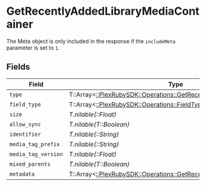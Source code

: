 # GetRecentlyAddedLibraryMediaContainer

The Meta object is only included in the response if the `includeMeta` parameter is set to `1`.



## Fields

| Field                                                                                                                              | Type                                                                                                                               | Required                                                                                                                           | Description                                                                                                                        | Example                                                                                                                            |
| ---------------------------------------------------------------------------------------------------------------------------------- | ---------------------------------------------------------------------------------------------------------------------------------- | ---------------------------------------------------------------------------------------------------------------------------------- | ---------------------------------------------------------------------------------------------------------------------------------- | ---------------------------------------------------------------------------------------------------------------------------------- |
| `type`                                                                                                                             | T::Array<[::PlexRubySDK::Operations::GetRecentlyAddedLibraryType](../../models/operations/getrecentlyaddedlibrarytype.md)>         | :heavy_minus_sign:                                                                                                                 | N/A                                                                                                                                |                                                                                                                                    |
| `field_type`                                                                                                                       | T::Array<[::PlexRubySDK::Operations::FieldType](../../models/operations/fieldtype.md)>                                             | :heavy_minus_sign:                                                                                                                 | N/A                                                                                                                                |                                                                                                                                    |
| `size`                                                                                                                             | *T.nilable(::Float)*                                                                                                               | :heavy_minus_sign:                                                                                                                 | N/A                                                                                                                                | 50                                                                                                                                 |
| `allow_sync`                                                                                                                       | *T.nilable(T::Boolean)*                                                                                                            | :heavy_minus_sign:                                                                                                                 | N/A                                                                                                                                |                                                                                                                                    |
| `identifier`                                                                                                                       | *T.nilable(::String)*                                                                                                              | :heavy_minus_sign:                                                                                                                 | N/A                                                                                                                                | com.plexapp.plugins.library                                                                                                        |
| `media_tag_prefix`                                                                                                                 | *T.nilable(::String)*                                                                                                              | :heavy_minus_sign:                                                                                                                 | N/A                                                                                                                                | /system/bundle/media/flags/                                                                                                        |
| `media_tag_version`                                                                                                                | *T.nilable(::Float)*                                                                                                               | :heavy_minus_sign:                                                                                                                 | N/A                                                                                                                                | 1680021154                                                                                                                         |
| `mixed_parents`                                                                                                                    | *T.nilable(T::Boolean)*                                                                                                            | :heavy_minus_sign:                                                                                                                 | N/A                                                                                                                                |                                                                                                                                    |
| `metadata`                                                                                                                         | T::Array<[::PlexRubySDK::Operations::GetRecentlyAddedLibraryMetadata](../../models/operations/getrecentlyaddedlibrarymetadata.md)> | :heavy_minus_sign:                                                                                                                 | N/A                                                                                                                                |                                                                                                                                    |